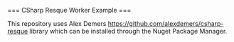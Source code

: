 ﻿=== CSharp Resque Worker Example ===

This repository uses Alex Demers https://github.com/alexdemers/csharp-resque library which can be installed through the Nuget Package Manager. 